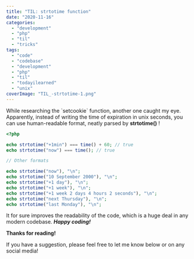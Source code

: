 ```yaml
---
title: "TIL: strtotime function"
date: "2020-11-16"
categories: 
  - "development"
  - "php"
  - "til"
  - "tricks"
tags: 
  - "code"
  - "codebase"
  - "development"
  - "php"
  - "til"
  - "todayilearned"
  - "unix"
coverImage: "TIL_-strtotime-1.png"
---
```


While researching the \`setcookie\` function, another one caught my eye. Apparently, instead of writing the time of expiration in unix seconds, you can use human-readable format, neatly parsed by **strtotime()** !

```php
<?php

echo strtotime("+1min") === time() + 60; // true
echo strtotime("now") === time(); // true

// Other formats

echo strtotime("now"), "\n";
echo strtotime("10 September 2000"), "\n";
echo strtotime("+1 day"), "\n";
echo strtotime("+1 week"), "\n";
echo strtotime("+1 week 2 days 4 hours 2 seconds"), "\n";
echo strtotime("next Thursday"), "\n";
echo strtotime("last Monday"), "\n";
```

It for sure improves the readability of the code, which is a huge deal in any modern codebase. **_Happy coding!_**

**Thanks for reading!**

If you have a suggestion, please feel free to let me know below or on any social media!
